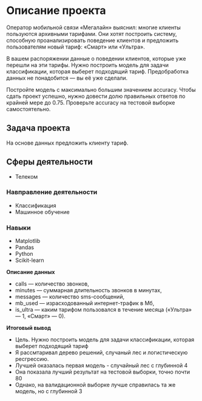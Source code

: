 <h1>Описание проекта</h1>

Оператор мобильной связи «Мегалайн» выяснил: многие клиенты пользуются архивными тарифами. Они хотят построить систему, способную проанализировать поведение клиентов и предложить пользователям новый тариф: «Смарт» или «Ультра».

В вашем распоряжении данные о поведении клиентов, которые уже перешли на эти тарифы. Нужно построить модель для задачи классификации, которая выберет подходящий тариф. Предобработка данных не понадобится — вы её уже сделали.

Постройте модель с максимально большим значением accuracy. Чтобы сдать проект успешно, нужно довести долю правильных ответов по крайней мере до 0.75. Проверьте accuracy на тестовой выборке самостоятельно.


<h2>Задача проекта </h2>

На основе данных предложить клиенту тариф.


<h2>Сферы деятельности</h2>

- Телеком


<h3>Навправление деятельности</h3>

- Классификация
- Машинное обучение


<h3> Навыки </h3>


- Matplotlib
- Pandas
- Python
- Scikit-learn


**Описание данных**


   - сalls — количество звонков,
   - minutes — суммарная длительность звонков в минутах,
   - messages — количество sms-сообщений,
   - mb_used — израсходованный интернет-трафик в Мб,
   - is_ultra — каким тарифом пользовался в течение месяца («Ультра» — 1, «Смарт» — 0).


**Итоговый вывод**

- Цель. Нужно построить модель для задачи классификации, которая выберет подходящий тариф
- Я рассмтаривал дерево решений, случаный лес и логистическую ресгрессию.
- Лучшей оказалась первая модель - случайный лес с глубинной 4
- Она показала лучший результат на тестовой выборки, точно почти 80
- Однако, на валидационной выборке лучше справилась та же модель, но с глубинной 3